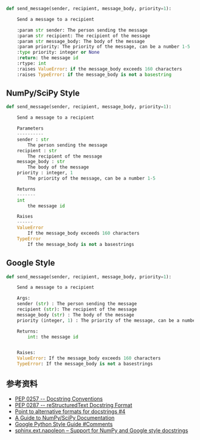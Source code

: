 <!--Title: Python Docstring 格式小考
Author: Leonardo Zhou
Category: Python
Date: 2015-08-15 22:39:00
Slug: post/python-docstring-formats
save_as: post/python-docstring-formats/index.html
Tags: sphinx-->

```python
def send_message(sender, recipient, message_body, priority=1):

    Send a message to a recipient

    :param str sender: The person sending the message
    :param str recipient: The recipient of the message
    :param str message_body: The body of the message
    :param priority: The priority of the message, can be a number 1-5
    :type priority: integer or None
    :return: the message id
    :rtype: int
    :raises ValueError: if the message_body exceeds 160 characters
    :raises TypeError: if the message_body is not a basestring
```

## NumPy/SciPy Style
```python
def send_message(sender, recipient, message_body, priority=1):

    Send a message to a recipient

    Parameters
    ----------
    sender : str
        The person sending the message
    recipient : str
        The recipient of the message
    message_body : str
        The body of the message
    priority : integer, 1
        The priority of the message, can be a number 1-5

    Returns
    -------
    int
        the message id

    Raises
    ------
    ValueError
        If the message_body exceeds 160 characters
    TypeError
        If the message_body is not a basestrings
```

## Google Style
```python
def send_message(sender, recipient, message_body, priority=1):

    Send a message to a recipient

    Args:
    sender (str) : The person sending the message
    recipient (str): The recipient of the message
    message_body (str) : The body of the message
    priority (integer, 1) : The priority of the message, can be a number 1-5

    Returns:
        int: the message id


    Raises:
    ValueError: If the message_body exceeds 160 characters
    TypeError: If the message_body is not a basestrings
```
## 参考资料


- [PEP 0257 -- Docstring Conventions](https://www.python.org/dev/peps/pep-0257/)
- [PEP 0287 -- reStructuredText Docstring Format](https://www.python.org/dev/peps/pep-0287/)
- [Point to alternative formats for docstrings #4](https://github.com/amontalenti/elements-of-python-style/pull/4)
- [A Guide to NumPy/SciPy Documentation](https://github.com/numpy/numpy/blob/master/doc/HOWTO_DOCUMENT.rst.txt)
- [Google Python Style Guide #Comments](http://google.github.io/styleguide/pyguide.html#Comments)
- [sphinx.ext.napoleon – Support for NumPy and Google style docstrings](http://www.sphinx-doc.org/en/stable/ext/napoleon.html)
